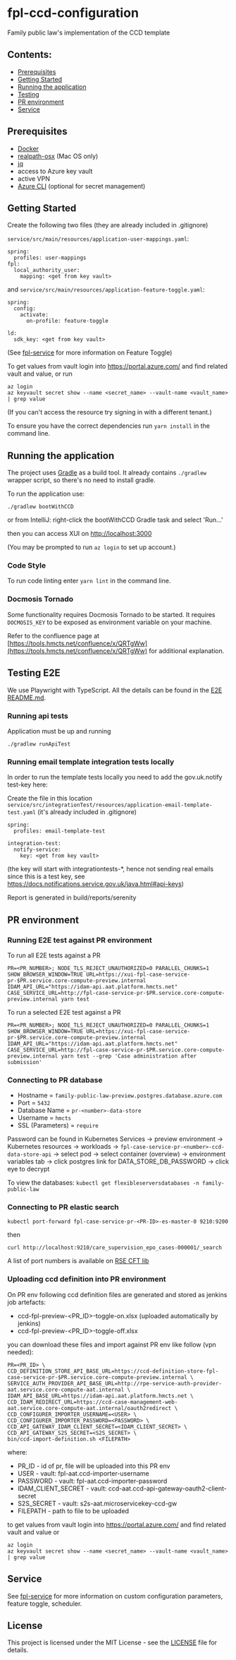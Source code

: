 # fpl-ccd-configuration

Family public law's implementation of the CCD template


## Contents:
- [Prerequisites](#prerequisites)
- [Getting Started](#getting-started)
- [Running the application](#running-the-application)
- [Testing](#testing)
- [PR environment](#pr-environment)
- [Service](#service)

## Prerequisites

- [Docker](https://www.docker.com)
- [realpath-osx](https://github.com/harto/realpath-osx) (Mac OS only)
- [jq](https://stedolan.github.io/jq/)
- access to Azure key vault
- active VPN
- [Azure CLI](https://docs.microsoft.com/en-us/cli/azure/install-azure-cli) (optional for secret management)

## Getting Started

Create the following two files (they are already included in .gitignore)

`service/src/main/resources/application-user-mappings.yaml`:
```
spring:
  profiles: user-mappings
fpl:
  local_authority_user:
    mapping: <get from key vault>
```
and `service/src/main/resources/application-feature-toggle.yaml`:
```
spring:
  config:
    activate:
      on-profile: feature-toggle

ld:
  sdk_key: <get from key vault>
```
(See [fpl-service](service/README.md#custom-flag-values) for more information on Feature Toggle)

To get values from vault login into https://portal.azure.com/ and find related vault and value, or run
```
az login
az keyvault secret show --name <secret_name> --vault-name <vault_name> | grep value
```
(If you can't access the resource try signing in with a different tenant.)

To ensure you have the correct dependencies run `yarn install` in the command line.

## Running the application

The project uses [Gradle](https://gradle.org) as a build tool. It already contains
`./gradlew` wrapper script, so there's no need to install gradle.

To run the application use:
```
./gradlew bootWithCCD
```

or from IntelliJ: right-click the bootWithCCD Gradle task and select 'Run...'

then you can access XUI on [http://localhost:3000](http://localhost:3000)

(You may be prompted to run `az login` to set up account.)

### Code Style
To run code linting enter `yarn lint` in the command line.

### Docmosis Tornado

Some functionality requires Docmosis Tornado to be started.
It requires `DOCMOSIS_KEY` to be exposed as environment variable on your machine.

Refer to the confluence page at [https://tools.hmcts.net/confluence/x/QRTgWw](https://tools.hmcts.net/confluence/x/QRTgWw)
for additional explanation.

## Testing E2E

We use Playwright with TypeScript. All the details can be found in the [E2E README.md](./playwright-e2e/README.md).

### Running api tests

Application must be up and running

```$bash
./gradlew runApiTest
```

### Running email template integration tests locally

In order to run the template tests locally you need to add the gov.uk.notify test-key here:

Create the file in this location `service/src/integrationTest/resources/application-email-template-test.yaml`
(it's already included in .gitignore)
```
spring:
  profiles: email-template-test

integration-test:
  notify-service:
    key: <get from key vault>
```
(the key will start with integrationtests-*, hence not sending real emails since this is a test key,
see https://docs.notifications.service.gov.uk/java.html#api-keys)

Report is generated in build/reports/serenity

## PR environment

### Running E2E test against PR environment

To run all E2E tests against a PR
```$bash
PR=<PR_NUMBER>; NODE_TLS_REJECT_UNAUTHORIZED=0 PARALLEL_CHUNKS=1 SHOW_BROWSER_WINDOW=TRUE URL=https://xui-fpl-case-service-pr-$PR.service.core-compute-preview.internal IDAM_API_URL="https://idam-api.aat.platform.hmcts.net" CASE_SERVICE_URL=http://fpl-case-service-pr-$PR.service.core-compute-preview.internal yarn test
```

To run a selected E2E test against a PR
```$bash
PR=<PR_NUMBER>; NODE_TLS_REJECT_UNAUTHORIZED=0 PARALLEL_CHUNKS=1 SHOW_BROWSER_WINDOW=TRUE URL=https://xui-fpl-case-service-pr-$PR.service.core-compute-preview.internal IDAM_API_URL="https://idam-api.aat.platform.hmcts.net" CASE_SERVICE_URL=http://fpl-case-service-pr-$PR.service.core-compute-preview.internal yarn test --grep 'Case administration after submission'
```

### Connecting to PR database

- Hostname = `family-public-law-preview.postgres.database.azure.com`
- Port = `5432`
- Database Name = `pr-<number>-data-store`
- Username = `hmcts`
- SSL (Parameters) =  `require`

Password can be found in Kubernetes Services -> preview environment
-> Kubernetes resources -> workloads
-> `fpl-case-service-pr-<number>-ccd-data-store-api`
-> select pod -> select container (overview) -> environment variables tab
-> click postgres link for DATA_STORE_DB_PASSWORD -> click eye to decrypt

To view the databases:
`kubectl get flexibleserversdatabases -n family-public-law`

### Connecting to PR elastic search
```$bash
kubectl port-forward fpl-case-service-pr-<PR-ID>-es-master-0 9210:9200
```
then
```$bash
curl http://localhost:9210/care_supervision_epo_cases-000001/_search
```

A list of port numbers is available on [RSE CFT lib](https://github.com/hmcts/rse-cft-lib#ports)

### Uploading ccd definition into PR environment
On PR env following ccd definition files are generated and stored as jenkins job artefacts:
- ccd-fpl-preview-<PR_ID>-toggle-on.xlsx (uploaded automatically by jenkins)
- ccd-fpl-preview-<PR_ID>-toggle-off.xlsx

you can download these files and import against PR env like follow (vpn needed):


```$bash
PR=<PR_ID> \
CCD_DEFINITION_STORE_API_BASE_URL=https://ccd-definition-store-fpl-case-service-pr-$PR.service.core-compute-preview.internal \
SERVICE_AUTH_PROVIDER_API_BASE_URL=http://rpe-service-auth-provider-aat.service.core-compute-aat.internal \
IDAM_API_BASE_URL=https://idam-api.aat.platform.hmcts.net \
CCD_IDAM_REDIRECT_URL=https://ccd-case-management-web-aat.service.core-compute-aat.internal/oauth2redirect \
CCD_CONFIGURER_IMPORTER_USERNAME=<USER> \
CCD_CONFIGURER_IMPORTER_PASSWORD=<PASSWORD> \
CCD_API_GATEWAY_IDAM_CLIENT_SECRET=<IDAM_CLIENT_SECRET> \
CCD_API_GATEWAY_S2S_SECRET=<S2S_SECRET> \
bin/ccd-import-definition.sh <FILEPATH>
```

where:
- PR_ID - id of pr, file will be uploaded into this PR env
- USER - vault: fpl-aat.ccd-importer-username
- PASSWORD - vault: fpl-aat.ccd-importer-password
- IDAM_CLIENT_SECRET - vault: ccd-aat.ccd-api-gateway-oauth2-client-secret
- S2S_SECRET - vault: s2s-aat.microservicekey-ccd-gw
- FILEPATH - path to file to be uploaded

to get values from vault login into https://portal.azure.com/ and find related vault and value
or
```$bash
az login
az keyvault secret show --name <secret_name> --vault-name <vault_name> | grep value
```

## Service
See [fpl-service](service/README.md) for more information on custom configuration parameters, feature toggle, scheduler.

## License
This project is licensed under the MIT License - see the [LICENSE](LICENSE.md) file for details.
